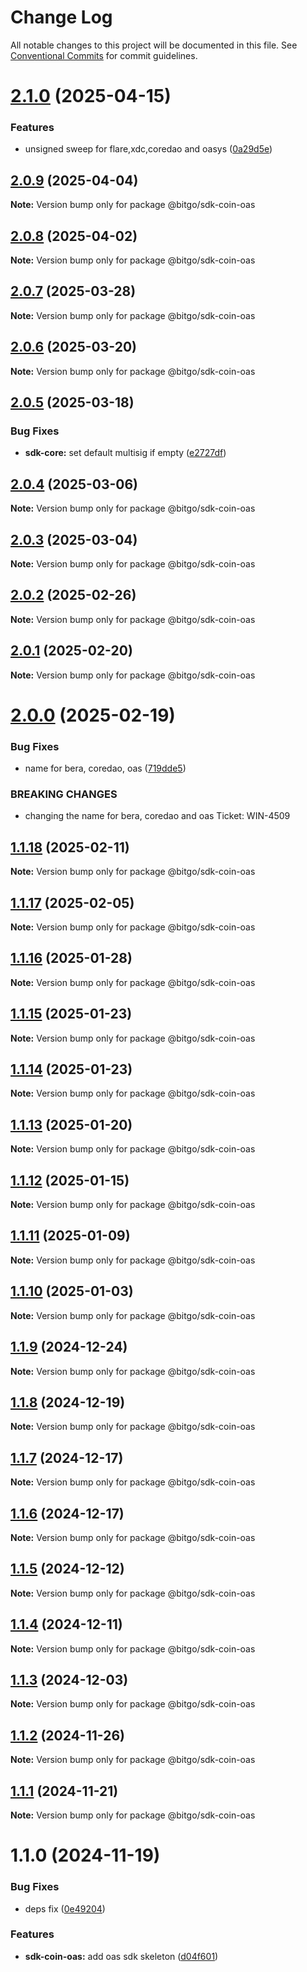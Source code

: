 # Change Log

All notable changes to this project will be documented in this file.
See [Conventional Commits](https://conventionalcommits.org) for commit guidelines.

# [2.1.0](https://github.com/BitGo/BitGoJS/compare/@bitgo/sdk-coin-oas@2.0.9...@bitgo/sdk-coin-oas@2.1.0) (2025-04-15)

### Features

- unsigned sweep for flare,xdc,coredao and oasys ([0a29d5e](https://github.com/BitGo/BitGoJS/commit/0a29d5ed8398a9c56233a344ff179e014ca1ce28))

## [2.0.9](https://github.com/BitGo/BitGoJS/compare/@bitgo/sdk-coin-oas@2.0.8...@bitgo/sdk-coin-oas@2.0.9) (2025-04-04)

**Note:** Version bump only for package @bitgo/sdk-coin-oas

## [2.0.8](https://github.com/BitGo/BitGoJS/compare/@bitgo/sdk-coin-oas@2.0.7...@bitgo/sdk-coin-oas@2.0.8) (2025-04-02)

**Note:** Version bump only for package @bitgo/sdk-coin-oas

## [2.0.7](https://github.com/BitGo/BitGoJS/compare/@bitgo/sdk-coin-oas@2.0.6...@bitgo/sdk-coin-oas@2.0.7) (2025-03-28)

**Note:** Version bump only for package @bitgo/sdk-coin-oas

## [2.0.6](https://github.com/BitGo/BitGoJS/compare/@bitgo/sdk-coin-oas@2.0.5...@bitgo/sdk-coin-oas@2.0.6) (2025-03-20)

**Note:** Version bump only for package @bitgo/sdk-coin-oas

## [2.0.5](https://github.com/BitGo/BitGoJS/compare/@bitgo/sdk-coin-oas@2.0.4...@bitgo/sdk-coin-oas@2.0.5) (2025-03-18)

### Bug Fixes

- **sdk-core:** set default multisig if empty ([e2727df](https://github.com/BitGo/BitGoJS/commit/e2727dfc89dd314a607b737e761e5eff824606af))

## [2.0.4](https://github.com/BitGo/BitGoJS/compare/@bitgo/sdk-coin-oas@2.0.3...@bitgo/sdk-coin-oas@2.0.4) (2025-03-06)

**Note:** Version bump only for package @bitgo/sdk-coin-oas

## [2.0.3](https://github.com/BitGo/BitGoJS/compare/@bitgo/sdk-coin-oas@2.0.0...@bitgo/sdk-coin-oas@2.0.3) (2025-03-04)

**Note:** Version bump only for package @bitgo/sdk-coin-oas

## [2.0.2](https://github.com/BitGo/BitGoJS/compare/@bitgo/sdk-coin-oas@2.0.0...@bitgo/sdk-coin-oas@2.0.2) (2025-02-26)

**Note:** Version bump only for package @bitgo/sdk-coin-oas

## [2.0.1](https://github.com/BitGo/BitGoJS/compare/@bitgo/sdk-coin-oas@2.0.0...@bitgo/sdk-coin-oas@2.0.1) (2025-02-20)

**Note:** Version bump only for package @bitgo/sdk-coin-oas

# [2.0.0](https://github.com/BitGo/BitGoJS/compare/@bitgo/sdk-coin-oas@1.1.18...@bitgo/sdk-coin-oas@2.0.0) (2025-02-19)

### Bug Fixes

- name for bera, coredao, oas ([719dde5](https://github.com/BitGo/BitGoJS/commit/719dde54d9966ceca297b5e2a10fab51a0af6edc))

### BREAKING CHANGES

- changing the name for bera, coredao and oas
  Ticket: WIN-4509

## [1.1.18](https://github.com/BitGo/BitGoJS/compare/@bitgo/sdk-coin-oas@1.1.17...@bitgo/sdk-coin-oas@1.1.18) (2025-02-11)

**Note:** Version bump only for package @bitgo/sdk-coin-oas

## [1.1.17](https://github.com/BitGo/BitGoJS/compare/@bitgo/sdk-coin-oas@1.1.16...@bitgo/sdk-coin-oas@1.1.17) (2025-02-05)

**Note:** Version bump only for package @bitgo/sdk-coin-oas

## [1.1.16](https://github.com/BitGo/BitGoJS/compare/@bitgo/sdk-coin-oas@1.1.15...@bitgo/sdk-coin-oas@1.1.16) (2025-01-28)

**Note:** Version bump only for package @bitgo/sdk-coin-oas

## [1.1.15](https://github.com/BitGo/BitGoJS/compare/@bitgo/sdk-coin-oas@1.1.14...@bitgo/sdk-coin-oas@1.1.15) (2025-01-23)

**Note:** Version bump only for package @bitgo/sdk-coin-oas

## [1.1.14](https://github.com/BitGo/BitGoJS/compare/@bitgo/sdk-coin-oas@1.1.13...@bitgo/sdk-coin-oas@1.1.14) (2025-01-23)

**Note:** Version bump only for package @bitgo/sdk-coin-oas

## [1.1.13](https://github.com/BitGo/BitGoJS/compare/@bitgo/sdk-coin-oas@1.1.12...@bitgo/sdk-coin-oas@1.1.13) (2025-01-20)

**Note:** Version bump only for package @bitgo/sdk-coin-oas

## [1.1.12](https://github.com/BitGo/BitGoJS/compare/@bitgo/sdk-coin-oas@1.1.11...@bitgo/sdk-coin-oas@1.1.12) (2025-01-15)

**Note:** Version bump only for package @bitgo/sdk-coin-oas

## [1.1.11](https://github.com/BitGo/BitGoJS/compare/@bitgo/sdk-coin-oas@1.1.10...@bitgo/sdk-coin-oas@1.1.11) (2025-01-09)

**Note:** Version bump only for package @bitgo/sdk-coin-oas

## [1.1.10](https://github.com/BitGo/BitGoJS/compare/@bitgo/sdk-coin-oas@1.1.9...@bitgo/sdk-coin-oas@1.1.10) (2025-01-03)

**Note:** Version bump only for package @bitgo/sdk-coin-oas

## [1.1.9](https://github.com/BitGo/BitGoJS/compare/@bitgo/sdk-coin-oas@1.1.8...@bitgo/sdk-coin-oas@1.1.9) (2024-12-24)

**Note:** Version bump only for package @bitgo/sdk-coin-oas

## [1.1.8](https://github.com/BitGo/BitGoJS/compare/@bitgo/sdk-coin-oas@1.1.7...@bitgo/sdk-coin-oas@1.1.8) (2024-12-19)

**Note:** Version bump only for package @bitgo/sdk-coin-oas

## [1.1.7](https://github.com/BitGo/BitGoJS/compare/@bitgo/sdk-coin-oas@1.1.5...@bitgo/sdk-coin-oas@1.1.7) (2024-12-17)

**Note:** Version bump only for package @bitgo/sdk-coin-oas

## [1.1.6](https://github.com/BitGo/BitGoJS/compare/@bitgo/sdk-coin-oas@1.1.5...@bitgo/sdk-coin-oas@1.1.6) (2024-12-17)

**Note:** Version bump only for package @bitgo/sdk-coin-oas

## [1.1.5](https://github.com/BitGo/BitGoJS/compare/@bitgo/sdk-coin-oas@1.1.4...@bitgo/sdk-coin-oas@1.1.5) (2024-12-12)

**Note:** Version bump only for package @bitgo/sdk-coin-oas

## [1.1.4](https://github.com/BitGo/BitGoJS/compare/@bitgo/sdk-coin-oas@1.1.3...@bitgo/sdk-coin-oas@1.1.4) (2024-12-11)

**Note:** Version bump only for package @bitgo/sdk-coin-oas

## [1.1.3](https://github.com/BitGo/BitGoJS/compare/@bitgo/sdk-coin-oas@1.1.2...@bitgo/sdk-coin-oas@1.1.3) (2024-12-03)

**Note:** Version bump only for package @bitgo/sdk-coin-oas

## [1.1.2](https://github.com/BitGo/BitGoJS/compare/@bitgo/sdk-coin-oas@1.1.1...@bitgo/sdk-coin-oas@1.1.2) (2024-11-26)

**Note:** Version bump only for package @bitgo/sdk-coin-oas

## [1.1.1](https://github.com/BitGo/BitGoJS/compare/@bitgo/sdk-coin-oas@1.1.0...@bitgo/sdk-coin-oas@1.1.1) (2024-11-21)

**Note:** Version bump only for package @bitgo/sdk-coin-oas

# 1.1.0 (2024-11-19)

### Bug Fixes

- deps fix ([0e49204](https://github.com/BitGo/BitGoJS/commit/0e49204b1b259f8c851f08828b115038d0854dee))

### Features

- **sdk-coin-oas:** add oas sdk skeleton ([d04f601](https://github.com/BitGo/BitGoJS/commit/d04f601103e949da4ff50653b6d593c678536ea5))
